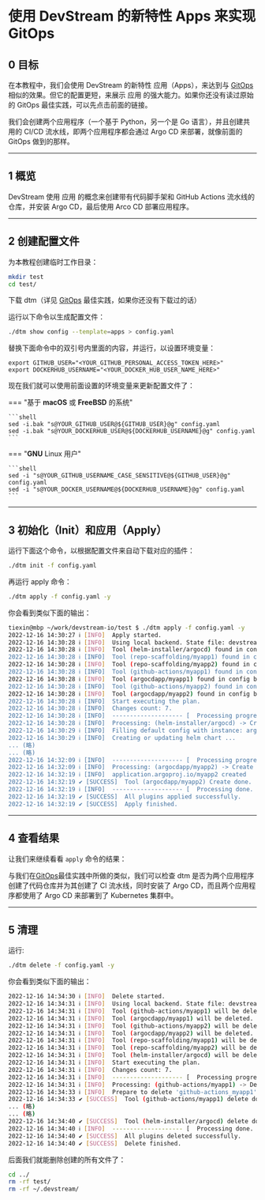 # 使用 DevStream 的新特性 Apps 来实现 GitOps

## 0 目标

在本教程中，我们会使用 DevStream 的新特性 应用（Apps），来达到与 [GitOps](gitops.zh.md) 相似的效果。但它的配置更短，来展示 应用 的强大能力。如果你还没有读过原始的 GitOps 最佳实践，可以先点击前面的链接。

我们会创建两个应用程序（一个基于 Python，另一个是 Go 语言），并且创建共用的 CI/CD 流水线，即两个应用程序都会通过 Argo CD 来部署，就像前面的 GitOps 做到的那样。

---

## 1 概览

DevStream 使用 应用 的概念来创建带有代码脚手架和 GitHub Actions 流水线的仓库，并安装 Argo CD，最后使用 Arco CD 部署应用程序。

---

## 2 创建配置文件

为本教程创建临时工作目录：

```bash
mkdir test
cd test/
```

下载 dtm（详见 [GitOps](./gitops.zh.md) 最佳实践，如果你还没有下载过的话）

运行以下命令以生成配置文件：

```bash
./dtm show config --template=apps > config.yaml
```

替换下面命令中的双引号内里面的内容，并运行，以设置环境变量：

```shell
export GITHUB_USER="<YOUR_GITHUB_PERSONAL_ACCESS_TOKEN_HERE>"
export DOCKERHUB_USERNAME="<YOUR_DOCKER_HUB_USER_NAME_HERE>"
```

现在我们就可以使用前面设置的环境变量来更新配置文件了：

===  "基于 **macOS** 或 **FreeBSD** 的系统"

    ```shell
    sed -i.bak "s@YOUR_GITHUB_USER@${GITHUB_USER}@g" config.yaml
    sed -i.bak "s@YOUR_DOCKERHUB_USER@${DOCKERHUB_USERNAME}@g" config.yaml
    ```

=== "**GNU** Linux 用户"

    ```shell
    sed -i "s@YOUR_GITHUB_USERNAME_CASE_SENSITIVE@${GITHUB_USER}@g" config.yaml
    sed -i "s@YOUR_DOCKER_USERNAME@${DOCKERHUB_USERNAME}@g" config.yaml
    ```

---

## 3 初始化（Init）和应用（Apply）

运行下面这个命令，以根据配置文件来自动下载对应的插件：

```bash
./dtm init -f config.yaml
```

再运行 apply 命令：

```bash
./dtm apply -f config.yaml -y
```

你会看到类似下面的输出：

```bash
tiexin@mbp ~/work/devstream-io/test $ ./dtm apply -f config.yaml -y
2022-12-16 14:30:27 ℹ [INFO]  Apply started.
2022-12-16 14:30:28 ℹ [INFO]  Using local backend. State file: devstream.state.
2022-12-16 14:30:28 ℹ [INFO]  Tool (helm-installer/argocd) found in config but doesn't exist in the state, will be created.
2022-12-16 14:30:28 ℹ [INFO]  Tool (repo-scaffolding/myapp1) found in config but doesn't exist in the state, will be created.
2022-12-16 14:30:28 ℹ [INFO]  Tool (repo-scaffolding/myapp2) found in config but doesn't exist in the state, will be created.
2022-12-16 14:30:28 ℹ [INFO]  Tool (github-actions/myapp1) found in config but doesn't exist in the state, will be created.
2022-12-16 14:30:28 ℹ [INFO]  Tool (argocdapp/myapp1) found in config but doesn't exist in the state, will be created.
2022-12-16 14:30:28 ℹ [INFO]  Tool (github-actions/myapp2) found in config but doesn't exist in the state, will be created.
2022-12-16 14:30:28 ℹ [INFO]  Tool (argocdapp/myapp2) found in config but doesn't exist in the state, will be created.
2022-12-16 14:30:28 ℹ [INFO]  Start executing the plan.
2022-12-16 14:30:28 ℹ [INFO]  Changes count: 7.
2022-12-16 14:30:28 ℹ [INFO]  -------------------- [  Processing progress: 1/7.  ] --------------------
2022-12-16 14:30:28 ℹ [INFO]  Processing: (helm-installer/argocd) -> Create ...
2022-12-16 14:30:29 ℹ [INFO]  Filling default config with instance: argocd.
2022-12-16 14:30:29 ℹ [INFO]  Creating or updating helm chart ...
... (略)
... (略)
2022-12-16 14:32:09 ℹ [INFO]  -------------------- [  Processing progress: 7/7.  ] --------------------
2022-12-16 14:32:09 ℹ [INFO]  Processing: (argocdapp/myapp2) -> Create ...
2022-12-16 14:32:19 ℹ [INFO]  application.argoproj.io/myapp2 created
2022-12-16 14:32:19 ✔ [SUCCESS]  Tool (argocdapp/myapp2) Create done.
2022-12-16 14:32:19 ℹ [INFO]  -------------------- [  Processing done.  ] --------------------
2022-12-16 14:32:19 ✔ [SUCCESS]  All plugins applied successfully.
2022-12-16 14:32:19 ✔ [SUCCESS]  Apply finished.
```

---

## 4 查看结果

让我们来继续看看 `apply` 命令的结果：

与我们在[GitOps](./gitops.zh.md)最佳实践中所做的类似，我们可以检查 dtm 是否为两个应用程序创建了代码仓库并为其创建了 CI 流水线，同时安装了 Argo CD，而且两个应用程序都使用了 Argo CD 来部署到了 Kubernetes 集群中。

---

## 5 清理

运行:

```bash
./dtm delete -f config.yaml -y
```

你会看到类似下面的输出：

```bash
2022-12-16 14:34:30 ℹ [INFO]  Delete started.
2022-12-16 14:34:31 ℹ [INFO]  Using local backend. State file: devstream.state.
2022-12-16 14:34:31 ℹ [INFO]  Tool (github-actions/myapp1) will be deleted.
2022-12-16 14:34:31 ℹ [INFO]  Tool (argocdapp/myapp1) will be deleted.
2022-12-16 14:34:31 ℹ [INFO]  Tool (github-actions/myapp2) will be deleted.
2022-12-16 14:34:31 ℹ [INFO]  Tool (argocdapp/myapp2) will be deleted.
2022-12-16 14:34:31 ℹ [INFO]  Tool (repo-scaffolding/myapp1) will be deleted.
2022-12-16 14:34:31 ℹ [INFO]  Tool (repo-scaffolding/myapp2) will be deleted.
2022-12-16 14:34:31 ℹ [INFO]  Tool (helm-installer/argocd) will be deleted.
2022-12-16 14:34:31 ℹ [INFO]  Start executing the plan.
2022-12-16 14:34:31 ℹ [INFO]  Changes count: 7.
2022-12-16 14:34:31 ℹ [INFO]  -------------------- [  Processing progress: 1/7.  ] --------------------
2022-12-16 14:34:31 ℹ [INFO]  Processing: (github-actions/myapp1) -> Delete ...
2022-12-16 14:34:33 ℹ [INFO]  Prepare to delete 'github-actions_myapp1' from States.
2022-12-16 14:34:33 ✔ [SUCCESS]  Tool (github-actions/myapp1) delete done.
... (略)
... (略)
2022-12-16 14:34:40 ✔ [SUCCESS]  Tool (helm-installer/argocd) delete done.
2022-12-16 14:34:40 ℹ [INFO]  -------------------- [  Processing done.  ] --------------------
2022-12-16 14:34:40 ✔ [SUCCESS]  All plugins deleted successfully.
2022-12-16 14:34:40 ✔ [SUCCESS]  Delete finished.
```

后面我们就能删除创建的所有文件了：

```bash
cd ../
rm -rf test/
rm -rf ~/.devstream/
```

